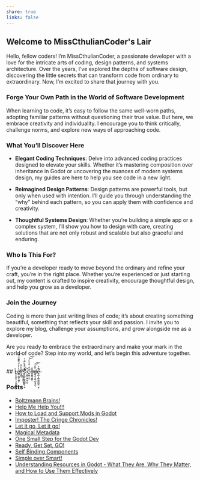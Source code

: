 ```yaml
---
share: true
links: false
---
```


## Welcome to MissCthulianCoder's Lair

Hello, fellow coders! I’m MissCthulianCoder, a passionate developer with a love for the intricate arts of coding, design patterns, and systems architecture. Over the years, I’ve explored the depths of software design, discovering the little secrets that can transform code from ordinary to extraordinary. Now, I’m excited to share that journey with you.

### Forge Your Own Path in the World of Software Development

When learning to code, it’s easy to follow the same well-worn paths, adopting familiar patterns without questioning their true value. But here, we embrace creativity and individuality. I encourage you to think critically, challenge norms, and explore new ways of approaching code.

### What You’ll Discover Here

- **Elegant Coding Techniques**: Delve into advanced coding practices designed to elevate your skills. Whether it’s mastering composition over inheritance in Godot or uncovering the nuances of modern systems design, my guides are here to help you see code in a new light.
  
- **Reimagined Design Patterns**: Design patterns are powerful tools, but only when used with intention. I’ll guide you through understanding the “why” behind each pattern, so you can apply them with confidence and creativity.

- **Thoughtful Systems Design**: Whether you’re building a simple app or a complex system, I’ll show you how to design with care, creating solutions that are not only robust and scalable but also graceful and enduring.

### Who Is This For?

If you’re a developer ready to move beyond the ordinary and refine your craft, you’re in the right place. Whether you’re experienced or just starting out, my content is crafted to inspire creativity, encourage thoughtful design, and help you grow as a developer.

### Join the Journey

Coding is more than just writing lines of code; it’s about creating something beautiful, something that reflects your skill and passion. I invite you to explore my blog, challenge your assumptions, and grow alongside me as a developer.

Are you ready to embrace the extraordinary and make your mark in the world of code? Step into my world, and let’s begin this adventure together.

<br>
## L̷̨̨̥̼̙̟͙͔̭͚̪̂ẻ̷̛̳̣͚͖̣̫͚̒͛̊̈́̄͌̃̎̈́̏͝ͅt̷̮̫͇̣̊̊̋͂'̶̨̼̼̮̣͈̭̦͓̩̖͝s̷̨̛̙̪͎͖̝̼͖͍͉̩̫͉͊͒̈́̄̄̏͌͑͐͘ ̴̨͚̹̬̯͕̬̫̏̈́̚ͅC̶̨͖̣̩̮͂͋̇̐̐̀̈́͘͝͠ơ̶̤̭̻̩̭̳̐̋ͅḓ̶̢̯̩͈̼̦̺͙̼̭̣̀̅̋̀͝͠e̶̡̪̦̝̻̭͖͖͖̖̤̫̝̓̂́̚͘

<br>

### Posts

<p><span><ul>
<li dir="auto"><a data-tooltip-position="top" aria-label="Articles/Boltzmann Brains!" data-href="Articles/Boltzmann Brains!" href="Articles/Boltzmann Brains!" class="internal-link" target="_blank" rel="noopener">Boltzmann Brains!</a></li>
<li dir="auto"><a data-tooltip-position="top" aria-label="Articles/Help Me Help You!!!" data-href="Articles/Help Me Help You!!!" href="Articles/Help Me Help You!!!" class="internal-link" target="_blank" rel="noopener">Help Me Help You!!!</a></li>
<li dir="auto"><a data-tooltip-position="top" aria-label="Articles/How to Load and Support Mods in Godot" data-href="Articles/How to Load and Support Mods in Godot" href="Articles/How to Load and Support Mods in Godot" class="internal-link" target="_blank" rel="noopener">How to Load and Support Mods in Godot</a></li>
<li dir="auto"><a data-tooltip-position="top" aria-label="Articles/Imposter! The Cringe Chronicles!" data-href="Articles/Imposter! The Cringe Chronicles!" href="Articles/Imposter! The Cringe Chronicles!" class="internal-link" target="_blank" rel="noopener">Imposter! The Cringe Chronicles!</a></li>
<li dir="auto"><a data-tooltip-position="top" aria-label="Articles/Let it go, Let it go!" data-href="Articles/Let it go, Let it go!" href="Articles/Let it go, Let it go!" class="internal-link" target="_blank" rel="noopener">Let it go, Let it go!</a></li>
<li dir="auto"><a data-tooltip-position="top" aria-label="Articles/Magical Metadata" data-href="Articles/Magical Metadata" href="Articles/Magical Metadata" class="internal-link" target="_blank" rel="noopener">Magical Metadata</a></li>
<li dir="auto"><a data-tooltip-position="top" aria-label="Articles/One Small Step for the Godot Dev" data-href="Articles/One Small Step for the Godot Dev" href="Articles/One Small Step for the Godot Dev" class="internal-link" target="_blank" rel="noopener">One Small Step for the Godot Dev</a></li>
<li dir="auto"><a data-tooltip-position="top" aria-label="Articles/Ready, Get Set, GO!" data-href="Articles/Ready, Get Set, GO!" href="Articles/Ready, Get Set, GO!" class="internal-link" target="_blank" rel="noopener">Ready, Get Set, GO!</a></li>
<li dir="auto"><a data-tooltip-position="top" aria-label="Articles/Self Binding Components" data-href="Articles/Self Binding Components" href="Articles/Self Binding Components" class="internal-link" target="_blank" rel="noopener">Self Binding Components</a></li>
<li dir="auto"><a data-tooltip-position="top" aria-label="Articles/Simple over Smart!" data-href="Articles/Simple over Smart!" href="Articles/Simple over Smart!" class="internal-link" target="_blank" rel="noopener">Simple over Smart!</a></li>
<li dir="auto"><a data-tooltip-position="top" aria-label="Articles/Understanding Resources in Godot - What They Are, Why They Matter, and How to Use Them Effectively" data-href="Articles/Understanding Resources in Godot - What They Are, Why They Matter, and How to Use Them Effectively" href="Articles/Understanding Resources in Godot - What They Are, Why They Matter, and How to Use Them Effectively" class="internal-link" target="_blank" rel="noopener">Understanding Resources in Godot - What They Are, Why They Matter, and How to Use Them Effectively</a></li>
</ul></span></p>
